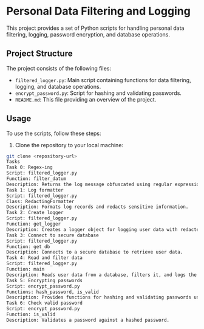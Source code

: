 # Personal Data Filtering and Logging

This project provides a set of Python scripts for handling personal data filtering, logging, password encryption, and database operations.

## Project Structure

The project consists of the following files:

- `filtered_logger.py`: Main script containing functions for data filtering, logging, and database operations.
- `encrypt_password.py`: Script for hashing and validating passwords.
- `README.md`: This file providing an overview of the project.

## Usage

To use the scripts, follow these steps:

1. Clone the repository to your local machine:

```bash
git clone <repository-url>
Tasks
Task 0: Regex-ing
Script: filtered_logger.py
Function: filter_datum
Description: Returns the log message obfuscated using regular expressions.
Task 1: Log formatter
Script: filtered_logger.py
Class: RedactingFormatter
Description: Formats log records and redacts sensitive information.
Task 2: Create logger
Script: filtered_logger.py
Function: get_logger
Description: Creates a logger object for logging user data with redacted fields.
Task 3: Connect to secure database
Script: filtered_logger.py
Function: get_db
Description: Connects to a secure database to retrieve user data.
Task 4: Read and filter data
Script: filtered_logger.py
Function: main
Description: Reads user data from a database, filters it, and logs the filtered data.
Task 5: Encrypting passwords
Script: encrypt_password.py
Functions: hash_password, is_valid
Description: Provides functions for hashing and validating passwords using bcrypt.
Task 6: Check valid password
Script: encrypt_password.py
Function: is_valid
Description: Validates a password against a hashed password.

